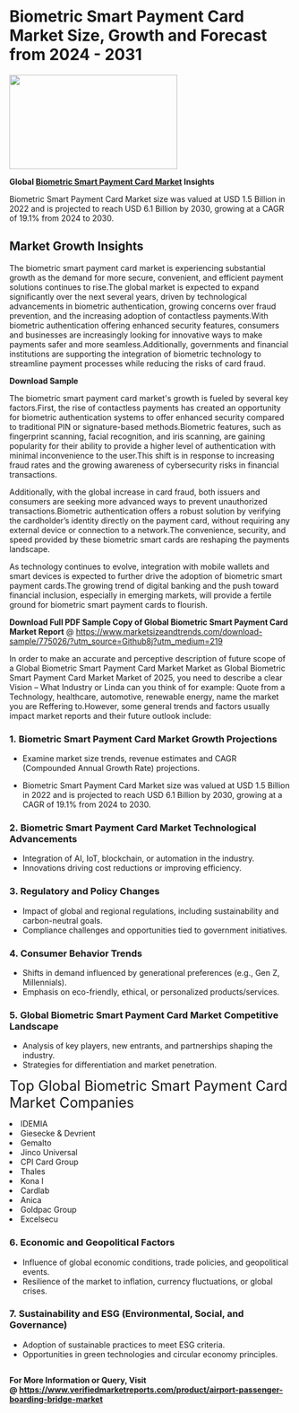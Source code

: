 <H1>Biometric Smart Payment Card Market Size, Growth and Forecast from 2024 - 2031</H1><img class="aligncenter size-medium wp-image-584254" src="https://thirdeyenews.in/wp-content/uploads/2024/09/Global-Market-Research-300x168.jpeg" alt="" width="300" height="168" /><p><strong>Global&nbsp;<a href="https://www.marketsizeandtrends.com/download-sample/775026/?utm_source=Github8j?utm_medium=219">Biometric Smart Payment Card Market</a> Insights</strong></p><p>Biometric Smart Payment Card Market size was valued at USD 1.5 Billion in 2022 and is projected to reach USD 6.1 Billion by 2030, growing at a CAGR of 19.1% from 2024 to 2030.</p><p><h2>Market Growth Insights</h2> <p>The biometric smart payment card market is experiencing substantial growth as the demand for more secure, convenient, and efficient payment solutions continues to rise.The global market is expected to expand significantly over the next several years, driven by technological advancements in biometric authentication, growing concerns over fraud prevention, and the increasing adoption of contactless payments.With biometric authentication offering enhanced security features, consumers and businesses are increasingly looking for innovative ways to make payments safer and more seamless.Additionally, governments and financial institutions are supporting the integration of biometric technology to streamline payment processes while reducing the risks of card fraud.</p> <p><strong>Download Sample</strong></p> <p>The biometric smart payment card market's growth is fueled by several key factors.First, the rise of contactless payments has created an opportunity for biometric authentication systems to offer enhanced security compared to traditional PIN or signature-based methods.Biometric features, such as fingerprint scanning, facial recognition, and iris scanning, are gaining popularity for their ability to provide a higher level of authentication with minimal inconvenience to the user.This shift is in response to increasing fraud rates and the growing awareness of cybersecurity risks in financial transactions.</p> <p>Additionally, with the global increase in card fraud, both issuers and consumers are seeking more advanced ways to prevent unauthorized transactions.Biometric authentication offers a robust solution by verifying the cardholder’s identity directly on the payment card, without requiring any external device or connection to a network.The convenience, security, and speed provided by these biometric smart cards are reshaping the payments landscape.</p> <p>As technology continues to evolve, integration with mobile wallets and smart devices is expected to further drive the adoption of biometric smart payment cards.The growing trend of digital banking and the push toward financial inclusion, especially in emerging markets, will provide a fertile ground for biometric smart payment cards to flourish.</p> <p><span class=""><strong>Download Full PDF Sample Copy of Global Biometric Smart Payment Card Market Report</strong> @ <a href="https://www.marketsizeandtrends.com/download-sample/775026/?utm_source=Github8j?utm_medium=219" target="_blank">https://www.marketsizeandtrends.com/download-sample/775026/?utm_source=Github8j?utm_medium=219</a></span></p><p>In order to make an accurate and perceptive description of future scope of a Global&nbsp;Biometric Smart Payment Card Market Market as Global&nbsp;Biometric Smart Payment Card Market Market of 2025, you need to describe a clear Vision &ndash; What Industry or Linda can you think of for example: Quote from a Technology, healthcare, automotive, renewable energy, name the market you are Reffering to.However, some general trends and factors usually impact market reports and their future outlook include:</p><h3>1.&nbsp;<strong>Biometric Smart Payment Card Market Growth Projections</strong></h3><ul><li>Examine market size trends, revenue estimates and CAGR (Compounded Annual Growth Rate) projections.</li><li><p>Biometric Smart Payment Card Market size was valued at USD 1.5 Billion in 2022 and is projected to reach USD 6.1 Billion by 2030, growing at a CAGR of 19.1% from 2024 to 2030.</p></li></ul><h3>2.&nbsp;<strong>Biometric Smart Payment Card Market Technological Advancements</strong></h3><ul><li>Integration of AI, IoT, blockchain, or automation in the industry.</li><li>Innovations driving cost reductions or improving efficiency.</li></ul><h3>3.&nbsp;<strong>Regulatory and Policy Changes</strong></h3><ul><li>Impact of global and regional regulations, including sustainability and carbon-neutral goals.</li><li>Compliance challenges and opportunities tied to government initiatives.</li></ul><h3>4.&nbsp;<strong>Consumer Behavior Trends</strong></h3><ul><li>Shifts in demand influenced by generational preferences (e.g., Gen Z, Millennials).</li><li>Emphasis on eco-friendly, ethical, or personalized products/services.</li></ul><h3>5.&nbsp;<strong>Global Biometric Smart Payment Card Market Competitive Landscape</strong></h3><ul><li>Analysis of key players, new entrants, and partnerships shaping the industry.</li><li>Strategies for differentiation and market penetration.</li></ul><p data-pm-slice="1 1 []"><span style="color: inherit; font-family: inherit; font-size: 25px;">Top Global Biometric Smart Payment Card Market Companies</span></p><div class="" data-test-id=""><p><li>IDEMIA</li><li> Giesecke & Devrient</li><li> Gemalto</li><li> Jinco Universal</li><li> CPI Card Group</li><li> Thales</li><li> Kona I</li><li> Cardlab</li><li> Anica</li><li> Goldpac Group</li><li> Excelsecu</li></p></div><h3>6.&nbsp;<strong>Economic and Geopolitical Factors</strong></h3><ul><li>Influence of global economic conditions, trade policies, and geopolitical events.</li><li>Resilience of the market to inflation, currency fluctuations, or global crises.</li></ul><h3>7.&nbsp;<strong>Sustainability and ESG (Environmental, Social, and Governance)</strong></h3><ul><li>Adoption of sustainable practices to meet ESG criteria.</li><li>Opportunities in green technologies and circular economy principles.</li></ul><h2><strong style="font-size: 14px;">For More Information or Query, Visit @&nbsp;</strong><a style="background-color: #ffffff; font-size: 14px;" href="https://www.marketsizeandtrends.com/report/biometric-smart-payment-card-market/" target="_blank">https://www.verifiedmarketreports.com/product/airport-passenger-boarding-bridge-market</a></h2>